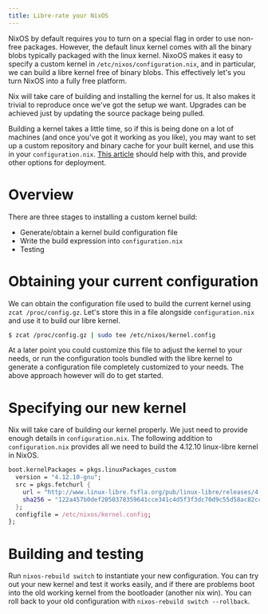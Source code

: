 ```yaml
---
title: Libre-rate your NixOS
---
```


NixOS by default requires you to turn on a special flag in order to use non-free packages. However, the default linux kernel comes with all the binary blobs typically packaged with the linux kernel. NixoOS makes it easy to specify a custom kernel in `/etc/nixos/configuration.nix`, and in particular, we can build a libre kernel free of binary blobs. This effectively let's you turn NixOS into a fully free platform.

Nix will take care of building and installing the kernel for us. It also makes it trivial to reproduce once we've got the setup we want. Upgrades can be achieved just by updating the source package being pulled.

Building a kernel takes a little time, so if this is being done on a lot of machines (and once you've got it working as you like), you may want to set up a custom repository and binary cache for your built kernel, and use this in your `configuration.nix`. [This article](http://sandervanderburg.blogspot.co.uk/2016/10/push-and-pull-deployment-of-nix-packages.html) should help with this, and provide other options for deployment.

# Overview

There are three stages to installing a custom kernel build:
  - Generate/obtain a kernel build configuration file
  - Write the build expression into `configuration.nix`
  - Testing

# Obtaining your current configuration

We can obtain the configuration file used to build the current kernel using `zcat /proc/config.gz`. Let's store this in a file alongside `configuration.nix` and use it to build our libre kernel.

```bash
$ zcat /proc/config.gz | sudo tee /etc/nixos/kernel.config
```

At a later point you could customize this file to adjust the kernel to your needs, or run the configuration tools bundled with the libre kernel to generate a configuration file completely customized to your needs. The above approach however will do to get started.

# Specifying our new kernel

Nix will take care of building our kernel properly. We just need to provide enough details in `configuration.nix`. The following addition to `configuration.nix` provides all we need to build the 4.12.10 linux-libre kernel in NixOS.


```nix
boot.kernelPackages = pkgs.linuxPackages_custom
  version = "4.12.10-gnu";
  src = pkgs.fetchurl {
    url = "http://www.linux-libre.fsfla.org/pub/linux-libre/releases/4.12.10-gnu/linux-libre-4.12.10-gnu.tar.xz";
    sha256 = "122a457b0def2050378359641cce341c4d5f3f3dc70d9c55d58ac82ccfaf361b";
  };
  configfile = /etc/nixos/kernel.config;
}; 
```

# Building and testing

Run `nixos-rebuild switch` to instantiate your new configuration. You can try out your new kernel and test it works easily, and if there are problems boot into the old working kernel from the bootloader (another nix win). You can roll back to your old configuration with `nixos-rebuild switch --rollback`.
